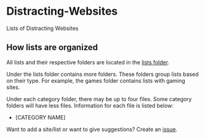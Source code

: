 # Distracting-Websites

Lists of Distracting Websites

## How lists are organized

All lists and their respective folders are located in the [lists folder](https://github.com/BaconErie/Distracting-Websites/tree/main/lists).

Under the lists folder contains more folders. These folders group lists based on their type. For example, the games folder contains lists with gaming sites. 

Under each category folder, there may be up to four files. Some category folders will have less files. Information for each file is listed below:

- [CATEGORY NAME]

Want to add a site/list or want to give suggestions? Create an [issue](https://github.com/BaconErie/Distracting-Websites/issues).
